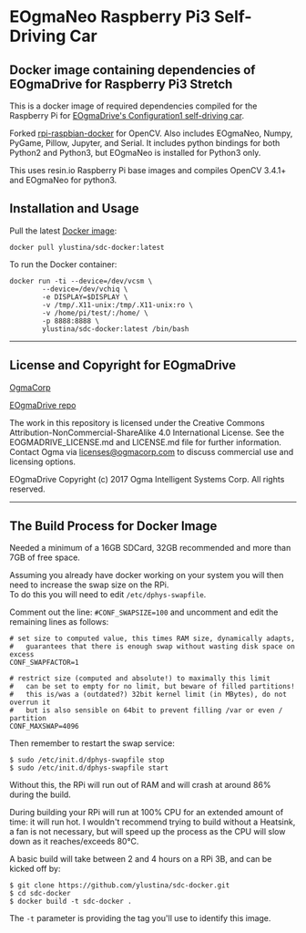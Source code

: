 # EOgmaNeo Raspberry Pi3 Self-Driving Car #
## Docker image containing dependencies of EOgmaDrive for Raspberry Pi3 Stretch ##
 

This is a docker image of required dependencies compiled for the Raspberry Pi for [EOgmaDrive's Configuration1 self-driving car](https://github.com/ogmacorp/EOgmaDrive/tree/master/Configuration1). 

Forked [rpi-raspbian-docker](https://github.com/sgtwilko/rpi-raspbian-opencv) for OpenCV. Also includes EOgmaNeo, Numpy, PyGame, Pillow, Jupyter, and Serial. It includes python bindings for both Python2 and Python3, but EOgmaNeo is installed for Python3 only.

This uses resin.io Raspberry Pi base images and compiles OpenCV 3.4.1+ and EOgmaNeo for python3. 


## Installation and Usage ##

Pull the latest [Docker image](https://hub.docker.com/r/ylustina/sdc-docker/):

	docker pull ylustina/sdc-docker:latest

To run the Docker container:

	docker run -ti --device=/dev/vcsm \
    		--device=/dev/vchiq \
    		-e DISPLAY=$DISPLAY \
    		-v /tmp/.X11-unix:/tmp/.X11-unix:ro \
    		-v /home/pi/test/:/home/ \
    		-p 8888:8888 \
    		ylustina/sdc-docker:latest /bin/bash


----------------


## License and Copyright for EOgmaDrive ##

[OgmaCorp](https://github.com/ogmacorp)

[EOgmaDrive repo](https://github.com/ogmacorp/EOgmaDrive)

The work in this repository is licensed under the Creative Commons Attribution-NonCommercial-ShareAlike 4.0 International License. See the EOGMADRIVE_LICENSE.md and LICENSE.md file for further information. Contact Ogma via licenses@ogmacorp.com to discuss commercial use and licensing options.

EOgmaDrive Copyright (c) 2017 Ogma Intelligent Systems Corp. All rights reserved.


----------------


## The Build Process for Docker Image ##

Needed a minimum of a 16GB SDCard, 32GB recommended and more than 7GB of free space.

Assuming you already have docker working on your system you will then need to increase the swap size on the RPi.  
To do this you will need to edit `/etc/dphys-swapfile`.

Comment out the line:
`#CONF_SWAPSIZE=100`
and uncomment and edit the remaining lines as follows:

	# set size to computed value, this times RAM size, dynamically adapts,
	#   guarantees that there is enough swap without wasting disk space on excess
	CONF_SWAPFACTOR=1
	
	# restrict size (computed and absolute!) to maximally this limit
	#   can be set to empty for no limit, but beware of filled partitions!
	#   this is/was a (outdated?) 32bit kernel limit (in MBytes), do not overrun it
	#   but is also sensible on 64bit to prevent filling /var or even / partition
	CONF_MAXSWAP=4096

Then remember to restart the swap service:

	$ sudo /etc/init.d/dphys-swapfile stop
	$ sudo /etc/init.d/dphys-swapfile start

Without this, the RPi will run out of RAM and will crash at around 86% during the build.

During building your RPi will run at 100% CPU for an extended amount of time: it will run hot. I wouldn't recommend trying to build without a Heatsink, a fan is not necessary, but will speed up the process as the CPU will slow down as it reaches/exceeds 80°C.

A basic build will take between 2 and 4 hours on a RPi 3B, and can be kicked off by:

	$ git clone https://github.com/ylustina/sdc-docker.git
	$ cd sdc-docker
	$ docker build -t sdc-docker .

The `-t` parameter is providing the tag you'll use to identify this image.

